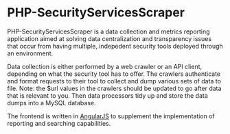# PHP-SecurityServicesScraper

PHP-SecurityServicesScraper is a data collection and metrics reporting application aimed at solving data centralization and transparency issues that occur from having multiple, indepedent security tools deployed through an environment. 

Data collection is either performed by a web crawler or an API client, depending on what the security tool has to offer. The crawlers authenticate and format requests to their tool to collect and dump various sets of data to file. Note: the $url values in the crawlers should be updated to go after data that is relevant to you.
Then data processors tidy up and store the data dumps into a MySQL database. 

The frontend is written in [AngularJS](https://angularjs.org) to supplement the implementation of reporting and searching capabilities.

